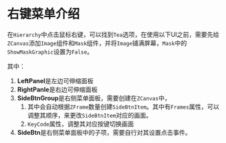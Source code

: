 # 右键菜单介绍

在`Hierarchy`中点击鼠标右键，可以找到`Tea`选项，在使用以下UI之前，需要先给`ZCanvas`添加`Image`组件和`Mask`组件，并将`Image`铺满屏幕，`Mask`中的`ShowMaskGraphic`设置为`False`。

其中：

1. **LeftPanel**是左边可伸缩面板
2. **RightPanle**是右边可伸缩面板
3. **SideBtnGroup**是右侧菜单面板，需要创建在`ZCanvas`中，
   1. 其中会自动根据`ZFrame`数量创建`SideBtnItem`。其中有`Frames`属性，可以调整其顺序，来更改`SideBtnItem`对应的画面。
   2. `KeyCode`属性，调整其对应按键切换画面
4. **SideBtn**是右侧菜单面板中的子项，需要自行对其设置点击事件。

